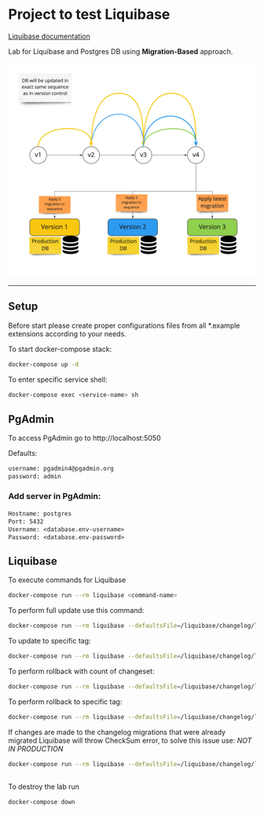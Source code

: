 # Project to test Liquibase

[Liquibase documentation](https://docs.liquibase.com/change-types/community/home.html)

Lab for Liquibase and Postgres DB using **Migration-Based** approach.

![alt text](./DocImages/CI_CD%20Pipeline%20Phase%204%20-%20Migration-Based%20Schema.jpg)

---
## Setup
Before start please create proper configurations files from all *.example extensions according to your needs.


To start docker-compose stack:

```bash
docker-compose up -d
```

To enter specific service shell:
```bash
docker-compose exec <service-name> sh
```

## PgAdmin

To access PgAdmin go to http://localhost:5050

Defaults:
```
username: pgadmin4@pgadmin.org
password: admin
```
### Add server in PgAdmin:
```
Hostname: postgres
Port: 5432
Username: <database.env-username>
Password: <database.env-password>
```

## Liquibase

To execute commands for Liquibase
```bash
docker-compose run --rm liquibase <command-name>
```

To perform full update use this command:
```bash
docker-compose run --rm liquibase --defaultsFile=/liquibase/changelog/liquibase.properties update
```

To update to specific tag:
```bash
docker-compose run --rm liquibase --defaultsFile=/liquibase/changelog/liquibase.properties updateToTag <tag>
```

To perform rollback with count of changeset:
```bash
docker-compose run --rm liquibase --defaultsFile=/liquibase/changelog/liquibase.properties rollbackCount <value>
```

To perform rollback to specific tag:
```bash
docker-compose run --rm liquibase --defaultsFile=/liquibase/changelog/liquibase.properties rollback <tag>
```

If changes are made to the changelog migrations that were already migrated Liquibase will throw CheckSum error, to solve this issue use:
*NOT IN PRODUCTION*
```bash
docker-compose run --rm liquibase --defaultsFile=/liquibase/changelog/liquibase.properties clearCheckSums
```
##
To destroy the lab run
```bash
docker-compose down
```

